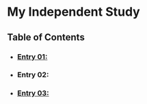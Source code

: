 # My Independent Study
## Table of Contents
* ### [Entry 01:](entries/entry_01.md)
* ### Entry 02:
* ### [Entry 03:](entries/entry_03.md)
